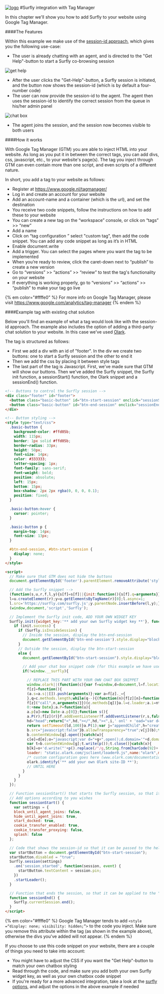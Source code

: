 <a href="https://www.surfly.com/">![logo](../images/logosmall.png)</a>
#Surfly integration with Tag Manager

In this chapter we'll show you how to add Surfly to your website using Google Tag Manager.

####The Features

Within this example we make use of the [session-id approach](../tutorial/advanced-integration.md), which gives you the following use-case:

- The user is already chatting with an agent, and is directed to the "Get Help"-button to start a Surfly co-browsing session

![get help](../images/get-help-button.png)

- After the user clicks the "Get-Help"-button, a Surfly session is initiated, and the button now shows the session-id (which is by default a four-number code)
- The user can now provide the session-id to the agent. The agent then uses the session-id to identify the correct session from the queue in his/her admin panel

![chat box](../images/olark-chat-box.png)

- The agent joins the session, and the session now becomes visible to both users

####How it works

With Google Tag Manager (GTM) you are able to inject HTML into your website. As long as you put it in between the correct tags, you can add divs, css, javascript, etc., to your website's page(s). The tag you inject through GTM can even contain more than one script, and even scripts of a different nature.

In short, you add a tag to your website as follows:

- Register at https://www.google.nl/tagmanager/
- Log in and create an account for your website
- Add an account-name and a container (which is the url), and set the destination
- You receive two code snippets, follow the instructions on how to add these to your website
- You can create a new tag on the “workspace” console, or click on “tags” >> “new”
- Add a name
- Click on “tag configuration ” select "custom tag", then add the code snippet. You can add any code snippet as long as it’s in HTML
- Enable document.write
- Add a trigger. You can select the pages where you want the tag to be implemented
- When you’re ready to review, click the caret-down next to “publish” to create a new version
- Go to “versions” >> “actions” >> “review” to test the tag's functionality on your website
- If everything is working properly, go to “versions” >> “actions” >> “publish” to make your tag go live

{% em color="#ffffe0" %} For more info on Google Tag Manager, please visit https://www.google.com/analytics/tag-manager {% endem %}

####Example tag with existing chat solution

Below you'll find an example of what a tag would look like with the session-id approach. The example also includes the option of adding a third-party chat solution to your website. In this case we've used [Olark](www.olark.com).

The tag is structured as follows:

- First we add a div with an id of "footer". In the div we create two buttons: one to start a Surfly session and the other to end it
- Then we add the css by placing it between style tags
- The last part of the tag is Javascript. First, we've made sure that GTM will show our buttons. Then we've added the Surfly snippet, the Surfly init function, a sessionStart() function, the Olark snippet and a sessionEnd() function.

```html
<!-- Buttons to control the Surfly session -->
<div class="footer" id="footer">
  <button class="basic-button" id="btn-start-session" onclick="sessionStart()">Get Help</button>
  <button class="basic-button" id="btn-end-session" onclick="sessionEnd()">Stop sessie</button>
</div>

<!-- Button styling -->
<style type="text/css">
  .basic-button {
    background-color: #ffd05b;
    width: 115px;
    border: 1px solid #ffd05b;
    border-radius: 33px;
    height: 50px;
    font-size: 14px;
    color: #333333;
    letter-spacing: 1px;
    font-family: sans-serif;
    font-weight: bold;
    position: absolute;
    left: 15px;
    bottom: 15px;
    box-shadow: 2px 2px rgba(0, 0, 0, 0.1);
    position: fixed;
  }

  .basic-button:hover {
    cursor: pointer;
  }

  .basic-button p {
    margin-top: 14px;
    font-size: 13px;
  }

  #btn-end-session, #btn-start-session {
    display: none;
  }
</style>

<script>
  // Make sure that GTM does not hide the buttons
  document.getElementById('footer').parentElement.removeAttribute('style');

  // Add the Surfly snippet -->
  (function(s,u,r,f,l,y){s[f]=s[f]||{init:function(){s[f].q=arguments}};
  l=u.createElement(r);y=u.getElementsByTagName(r)[0];l.async=1;
  l.src='https://surfly.com/surfly.js';y.parentNode.insertBefore(l,y);})
  (window,document,'script','Surfly');

  // Implement the Surfly init code, ADD YOUR OWN WIDGET KEY
  Surfly.init({widget_key:'** add your own Surfly widget key **'}, function(init) {
    if (init.success) {
      if (Surfly.isInsideSession) {
        // Inside the session, display the btn-end-session
        document.getElementById('btn-end-session').style.display="block";
      }
      // Outside the session, display the btn-start-session
      else {
        document.getElementById("btn-start-session").style.display="block";

        // Add your chat box snippet code (for this example we have used Olark)
        if(!window.__surfly){

          // REPLACE THIS PART WITH YOUR OWN CHAT BOX SNIPPET
          window.olark||(function(c){var f=window,d=document,l=f.location.protocol=="https:"?"https:":"http:",z=c.name,r="load";var nt=function(){
          f[z]=function(){
          (a.s=a.s||[]).push(arguments)};var a=f[z]._={
          },q=c.methods.length;while(q--){(function(n){f[z][n]=function(){
          f[z]("call",n,arguments)}})(c.methods[q])}a.l=c.loader;a.i=nt;a.p={
          0:+new Date};a.P=function(u){
          a.p[u]=new Date-a.p[0]};function s(){
          a.P(r);f[z](r)}f.addEventListener?f.addEventListener(r,s,false):f.attachEvent("on"+r,s);var ld=function(){function p(hd){
          hd="head";return["<",hd,"></",hd,"><",i,' onl' + 'oad="var d=',g,";d.getElementsByTagName('head')[0].",j,"(d.",h,"('script')).",k,"='",l,"//",a.l,"'",'"',"></",i,">"].join("")}var i="body",m=d[i];if(!m){
          return setTimeout(ld,100)}a.P(1);var j="appendChild",h="createElement",k="src",n=d[h]("div"),v=n[j](d[h](z)),b=d[h]("iframe"),g="document",e="domain",o;n.style.display="none";m.insertBefore(n,m.firstChild).id=z;b.frameBorder="0";b.id=z+"-loader";if(/MSIE[ ]+6/.test(navigator.userAgent)){
          b.src="javascript:false"}b.allowTransparency="true";v[j](b);try{
          b.contentWindow[g].open()}catch(w){
          c[e]=d[e];o="javascript:var d="+g+".open();d.domain='"+d.domain+"';";b[k]=o+"void(0);"}try{
          var t=b.contentWindow[g];t.write(p());t.close()}catch(x){
          b[k]=o+'d.write("'+p().replace(/"/g,String.fromCharCode(92)+'"')+'");d.close();'}a.P(2)};ld()};nt()})({
          loader: "static.olark.com/jsclient/loader0.js",name:"olark",methods:["configure","extend","declare","identify"]});
          /* custom configuration goes here (www.olark.com/documentation) */
          olark.identify('** add your own Olark site-ID **');
          // UNTIL HERE
        }
      }
    }
  });

  // Function sessionStart() that starts the Surfly session, so that it can be applied to the "Start Session"-button
  // Add options according to you wishes
  function sessionStart() {
    var settings = {
    block_until_agent_joins: false,
    hide_until_agent_joins: true,
    start_docked: true,
    cookie_transfer_enabled: true,
    cookie_transfer_proxying: false,
    splash: false
  };

  // Code that shows the session-id so that it can be passed to the helpdesk agent
  var startButton = document.getElementById("btn-start-session");
  startButton.disabled = "true";
  Surfly.session(settings)
    .on('session_started', function(session, event) {
      startButton.textContent = session.pin;
    })
    .startLeader();
  }

  // Function that ends the session, so that it can be applied to the "end Session"-button
  function sessionEnd() {
    Surfly.currentSession.end();
  }
</script>

```
{% em color="#ffffe0" %} Google Tag Manager tends to add `<style =“display: none; visibility: hidden;”>` to the code you inject. Make sure you remove this attribute within the tag (as shown in the example above), otherwise the divs you've added will not appear. {% endem %}

If you choose to use this code snippet on your website, there are a couple of things you need to take into account:

- You might have to adjust the CSS if you want the "Get Help"-button to match your own chatbox styling
- Read through the code, and make sure you add both your own Surfly widget key, as well as your own chatbox code snippet
- If you're ready for a more advanced integration, take a look at the [surfly options](../widget-options.md), and adjust the options in the above example if needed